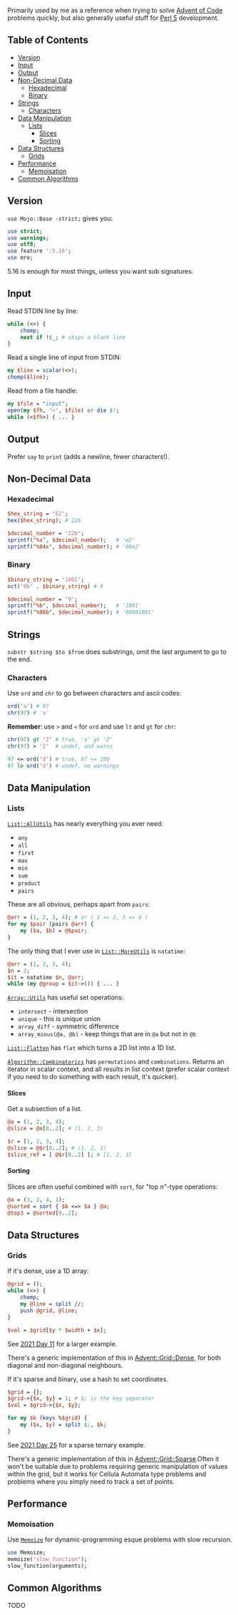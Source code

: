 Primarily used by me as a reference when trying to solve [Advent of Code](https://adventofcode.com/) problems quickly,
but also generally useful stuff for [Perl 5](https://www.perl.org/) development.

## Table of Contents
  * [Version](#version)
  * [Input](#input)
  * [Output](#output)
  * [Non-Decimal Data](#non-decimal-data)
    + [Hexadecimal](#hexadecimal)
    + [Binary](#binary)
  * [Strings](#strings)
    + [Characters](#characters)
  * [Data Manipulation](#data-manipulation)
    + [Lists](#lists)
      - [Slices](#slices)
      - [Sorting](#sorting)
  * [Data Structures](#data-structures)
    + [Grids](#grids)
  * [Performance](#performance)
    + [Memoisation](#memoisation)
  * [Common Algorithms](#common-algorithms)

## Version

`use Mojo::Base -strict;` gives you:

```perl
use strict;
use warnings;
use utf8;
use feature ':5.16';
use mro;
```

5.16 is enough for most things, unless you want sub signatures.

## Input

Read STDIN line by line:

```perl
while (<>) {
    chomp;
    next if !$_; # skips a blank line
}
```

Read a single line of input from STDIN:

```perl
my $line = scalar(<>);
chomp($line);
```

Read from a file handle:

```perl
my $file = "input";
open(my $fh, '<', $file) or die $!;
while (<$fh>) { ... }
```

## Output

Prefer `say` to `print` (adds a newline, fewer characters!).

## Non-Decimal Data

### Hexadecimal

```perl
$hex_string = 'E2';
hex($hex_string); # 226

$decimal_number = '226';
sprintf("%x", $decimal_number);   # 'e2'
sprintf("%04x", $decimal_number); # '00e2'
```

### Binary

```perl
$binary_string = '1001';
oct('0b' . $binary_string) # 9

$decimal_number = '9';
sprintf("%b", $decimal_number);   # '1001'
sprintf("%08b", $decimal_number); # '00001001'
```

## Strings

`substr $string $to $from` does substrings, omit the last argument to go to the end.

### Characters

Use `ord` and `chr` to go between characters and ascii codes:

```perl
ord('a') # 97
chr(97) # 'a'
```

**Remember**: use `>` and `<` for `ord` and use `lt` and `gt` for `chr`:

```perl
chr(97) gt 'Z' # true, 'a' gt 'Z'
chr(97) > 'Z'  # undef, and warns

97 <= ord('d') # true, 97 <= 100
97 le ord('d') # undef, no warnings
```

## Data Manipulation

### Lists

[`List::AllUtils`](https://metacpan.org/pod/List::AllUtils) has nearly everything you ever need:
- `any`
- `all`
- `first`
- `max`
- `min`
- `sum`
- `product`
- `pairs`

These are all obvious, perhaps apart from `pairs`:

```perl
@arr = (1, 2, 3, 4); # or ( 1 => 2, 3 => 4 )
for my $pair (pairs @arr) {
    my ($a, $b) = @$pair;
}
```

The only thing that I ever use in [`List::MoreUtils`](https://metacpan.org/pod/List::MoreUtils) is `natatime`:

```perl
@arr = (1, 2, 3, 4);
$n = 2;
$it = natatime $n, @arr;
while (my @group = $it->()) { ... }
```

[`Array::Utils`](https://metacpan.org/pod/Array::Utils) has useful set operations:
- `intersect` - intersection
- `unique` - this is unique union
- `array_diff` - symmetric difference
- `array_minus(@a, @b)` - keep things that are in `@a` but not in `@b`

[`List::Flatten`](https://metacpan.org/pod/List::Flatten) has `flat` which turns a 2D list into a 1D list.

[`Algorithm::Combinatorics`](https://metacpan.org/pod/Algorithm::Combinatorics) has `permutations` and `combinations`. Returns an iterator in scalar context, and all results in list context (prefer scalar context if you need to do something with each result, it's quicker).

#### Slices

Get a subsection of a list.

```perl
@a = (1, 2, 3, 4);
@slice = @a[0..2]; # (1, 2, 3)

$r = [1, 2, 3, 4];
@slice = @$r[0..2]; # (1, 2, 3)
$slice_ref = [ @$r[0..2] ]; # [1, 2, 3]
```

#### Sorting

Slices are often useful combined with `sort`, for "top n"-type operations:

```perl
@a = (3, 2, 4, 1);
@sorted = sort { $b <=> $a } @a;
@top3 = @sorted[0..2];
```

## Data Structures

### Grids

If it's dense, use a 1D array:

```perl
@grid = ();
while (<>) {
    chomp;
    my @line = split //;
    push @grid, @line;
}

$val = $grid[$y * $width + $x];
```

See [2021 Day 11](https://github.com/sirgraystar/advent2021/blob/main/bin/day11-1.pl) for a larger example.

There's a generic implementation of this in [Advent::Grid::Dense](https://github.com/sirgraystar/cheatsheet/blob/main/lib/Advent/Grid/Dense.pm), for both diagonal and non-diagonal neighbours.

If it's sparse and binary, use a hash to set coordinates.

```perl
$grid = {};
$grid->{$x, $y} = 1; # $; is the key separator
$val = $grid->{$x, $y};

for my $k (keys %$grid) {
    my ($x, $y) = split $;, $k;
}
```

See [2021 Day 25](https://github.com/sirgraystar/advent2021/blob/main/bin/day25.pl) for a sparse ternary example.

There's a generic implementation of this in [Advent::Grid::Sparse](https://github.com/sirgraystar/cheatsheet/blob/main/lib/Advent/Grid/Sparse.pm).Often it won't be suitable due to problems requiring generic manipulation of values within the grid, but it works for Cellula Automata type problems and problems where you simply need to track a set of points.

## Performance

### Memoisation

Use [`Memoize`](https://perldoc.perl.org/Memoize) for dynamic-programming esque problems with slow recursion.

```perl
use Memoize;
memoize('slow_function');
slow_function(arguments); 
```

## Common Algorithms
TODO

